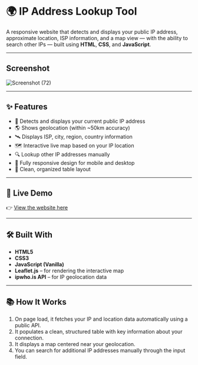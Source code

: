 # 🌍 IP Address Lookup Tool

A responsive website that detects and displays your public IP address, approximate location, ISP information, and a map view — with the ability to search other IPs — built using **HTML**, **CSS**, and **JavaScript**.

---

## Screenshot

![Screenshot (72)](https://github.com/user-attachments/assets/265183c6-0b23-435b-9e7e-b56bc96f6df3)

---

## ✨ Features

- 📍 Detects and displays your current public IP address
- 🌎 Shows geolocation (within ~50km accuracy)
- 🛰️ Displays ISP, city, region, country information
- 🗺️ Interactive live map based on your IP location
- 🔍 Lookup other IP addresses manually
- 📱 Fully responsive design for mobile and desktop
- 🎨 Clean, organized table layout

---

## 🚀 Live Demo

👉 [View the website here](https://anwarmadani.github.io/what-s-my-ip-address/)

---

## 🛠️ Built With

- **HTML5**
- **CSS3**
- **JavaScript (Vanilla)**
- **Leaflet.js** – for rendering the interactive map
- **ipwho.is API** – for IP geolocation data

---

## 📚 How It Works

1. On page load, it fetches your IP and location data automatically using a public API.
2. It populates a clean, structured table with key information about your connection.
3. It displays a map centered near your geolocation.
4. You can search for additional IP addresses manually through the input field.
